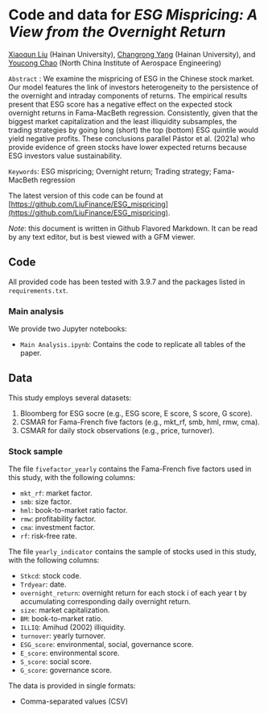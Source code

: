 # Code and data for *ESG Mispricing: A View from the Overnight Return*

[Xiaoqun Liu](https://github.com/LiuFinance) (Hainan University), [Changrong Yang](https://github.com/m-2020-yangchangrong) (Hainan University), and [Youcong Chao](https://) (North China Institute of Aerospace Engineering)

`Abstract` : We examine the mispricing of ESG in the Chinese stock market. Our model features the link 
of investors heterogeneity to the persistence of the overnight and intraday components of returns. The 
empirical results present that ESG score has a negative effect on the expected stock overnight returns in 
Fama-MacBeth regression. Consistently, given that the biggest market capitalization and the least 
illiquidity subsamples, the trading strategies by going long (short) the top (bottom) ESG quintile would 
yield negative profits. These conclusions parallel Pástor et al. (2021a) who provide evidence of green 
stocks have lower expected returns because ESG investors value sustainability.

`Keywords`: ESG mispricing; Overnight return; Trading strategy; Fama-MacBeth regression

The latest version of this code can be found at [https://github.com/LiuFinance/ESG_mispricing](https://github.com/LiuFinance/ESG_mispricing).

*Note*: this document is written in Github Flavored Markdown. It can be read by any text editor, but is best viewed with a GFM viewer.

## Code

All provided code has been tested with 3.9.7 and the packages listed in `requirements.txt`.

### Main analysis

We provide two Jupyter notebooks:

- `Main Analysis.ipynb`: Contains the code to replicate all tables of the paper.

## Data

This study employs several datasets:
1. Bloomberg for ESG socre (e.g., ESG score, E score, S score, G score).
2. CSMAR for Fama-French five factors (e.g., mkt_rf, smb, hml, rmw, cma).
3. CSMAR for daily stock observations (e.g., price, turnover).

### Stock sample

The file `fivefactor_yearly` contains the Fama-French five factors used in this study, with the following columns:
- `mkt_rf`: market factor.
- `smb`: size factor.
- `hml`: book-to-market ratio factor.
- `rmw`: profitability factor.
- `cma`: investment factor.
- `rf`: risk-free rate.

The file `yearly_indicator` contains the sample of stocks used in this study, with the following columns:
- `Stkcd`: stock code.
- `Trdyear`: date.
- `overnight_return`: overnight return for each stock i of each year t by accumulating corresponding daily overnight return.
- `size`: market capitalization.
- `BM`: book-to-market ratio.
- `ILLIQ`: Amihud (2002) illiquidity.
- `turnover`: yearly turnover.
- `ESG_score`:  environmental, social, governance score.
- `E_score`: environmental score.
- `S_score`: social score.
- `G_score`: governance score.

The data is provided in single formats:
- Comma-separated values (CSV)


